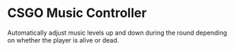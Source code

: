 # CSGO Music Controller
Automatically adjust music levels up and down during the round depending on whether the player is alive or dead.
